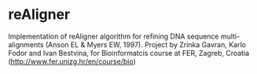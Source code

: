# reAligner
Implementation of reAligner algorithm for refining DNA sequence multi-alignments (Anson EL &amp; Myers EW, 1997).
Project by Zrinka Gavran, Karlo Fodor and Ivan Bestvina, for Bioinformatcis course at FER, Zagreb, Croatia (http://www.fer.unizg.hr/en/course/bio)
